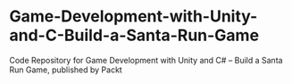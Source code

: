 # Game-Development-with-Unity-and-C-Build-a-Santa-Run-Game
Code Repository for Game Development with Unity and C# – Build a Santa Run Game, published by Packt
